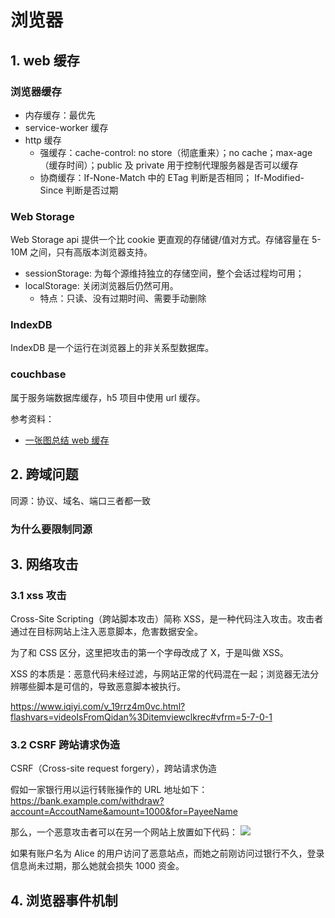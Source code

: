 # 浏览器

## 1. web 缓存

### 浏览器缓存

- 内存缓存：最优先
- service-worker 缓存
- http 缓存
  - 强缓存：cache-control: no store（彻底重来）；no cache；max-age（缓存时间）；public 及 private 用于控制代理服务器是否可以缓存
  - 协商缓存：If-None-Match 中的 ETag 判断是否相同； If-Modified-Since 判断是否过期

### Web Storage

Web Storage api 提供一个比 cookie 更直观的存储键/值对方式。存储容量在 5-10M 之间，只有高版本浏览器支持。

- sessionStorage: 为每个源维持独立的存储空间，整个会话过程均可用；
- localStorage: 关闭浏览器后仍然可用。
  - 特点：只读、没有过期时间、需要手动删除

### IndexDB

IndexDB 是一个运行在浏览器上的非关系型数据库。

### couchbase

属于服务端数据库缓存，h5 项目中使用 url 缓存。

参考资料：

- [一张图总结 web 缓存](https://segmentfault.com/a/1190000018120629)

## 2. 跨域问题

同源：协议、域名、端口三者都一致

### 为什么要限制同源

## 3. 网络攻击

### 3.1 xss 攻击

Cross-Site Scripting（跨站脚本攻击）简称 XSS，是一种代码注入攻击。攻击者通过在目标网站上注入恶意脚本，危害数据安全。

为了和 CSS 区分，这里把攻击的第一个字母改成了 X，于是叫做 XSS。

XSS 的本质是：恶意代码未经过滤，与网站正常的代码混在一起；浏览器无法分辨哪些脚本是可信的，导致恶意脚本被执行。

https://www.iqiyi.com/v_19rrz4m0vc.html?flashvars=videoIsFromQidan%3Ditemviewclkrec#vfrm=5-7-0-1

### 3.2 CSRF 跨站请求伪造

CSRF（Cross-site request forgery），跨站请求伪造

假如一家银行用以运行转账操作的 URL 地址如下： https://bank.example.com/withdraw?account=AccoutName&amount=1000&for=PayeeName

那么，一个恶意攻击者可以在另一个网站上放置如下代码： <img src="https://bank.example.com/withdraw?account=Alice&amount=1000&for=Badman" />

如果有账户名为 Alice 的用户访问了恶意站点，而她之前刚访问过银行不久，登录信息尚未过期，那么她就会损失 1000 资金。

## 4. 浏览器事件机制
